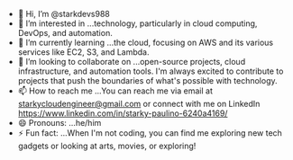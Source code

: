 - 👋 Hi, I’m @starkdevs988
- 👀 I’m interested in ...technology, particularly in cloud computing, DevOps, and automation.
- 🌱 I’m currently learning ...the cloud, focusing on AWS and its various services like EC2, S3, and Lambda.
- 💞️ I’m looking to collaborate on ...open-source projects, cloud infrastructure, and automation tools. I'm always excited to contribute to projects that push the boundaries of what's possible with technology.
- 📫 How to reach me ...You can reach me via email at starkycloudengineer@gmail.com or connect with me on LinkedIn https://www.linkedin.com/in/starky-paulino-6240a4169/
- 😄 Pronouns: ...he/him
- ⚡ Fun fact: ...When I'm not coding, you can find me exploring new tech gadgets or looking at arts, movies, or exploring!

<!---
starkdevs988/starkdevs988 is a ✨ special ✨ repository because its `README.md` (this file) appears on your GitHub profile.
You can click the Preview link to take a look at your changes.
--->
